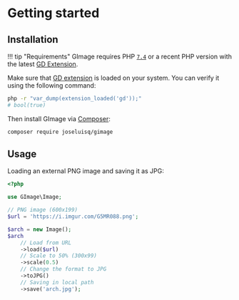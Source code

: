 # Getting started

## Installation

!!! tip "Requirements"
   GImage requires PHP [`7.4`][1] or a recent PHP version with the latest [GD Extension][2].

Make sure that [GD extension][2] is loaded on your system. You can verify it using the following command:

```sh
php -r "var_dump(extension_loaded('gd'));"
# bool(true)
```

Then install GImage via [Composer][3]:

```sh
composer require joseluisq/gimage
```

[1]: https://www.php.net/releases/7_4_0.php
[2]: http://php.net/manual/en/book.image.php
[3]: https://getcomposer.org/

## Usage

Loading an external PNG image and saving it as JPG:

```php
<?php

use GImage\Image;

// PNG image (600x199)
$url = 'https://i.imgur.com/G5MR088.png';

$arch = new Image();
$arch
    // Load from URL
	->load($url)
	// Scale to 50% (300x99)
	->scale(0.5)
	// Change the format to JPG
	->toJPG()
	// Saving in local path
	->save('arch.jpg');
```
